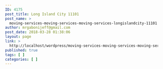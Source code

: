 ```yaml
---
ID: 4175
post_title: Long Island City 11101
post_name: >
  moving-services-moving-services-moving-services-longislandcity-11101
author: mrgabonijeff@gmail.com
post_date: 2018-03-28 01:38:06
layout: page
link: >
  http://localhost/wordpress/moving-services-moving-services-moving-services-longislandcity-11101/
published: true
tags: [ ]
categories: [ ]
---
```

